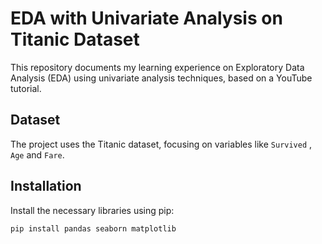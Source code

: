 # EDA with Univariate Analysis on Titanic Dataset

This repository documents my learning experience on Exploratory Data Analysis (EDA) using univariate analysis techniques, based on a YouTube tutorial.

## Dataset

The project uses the Titanic dataset, focusing on variables like `Survived` , `Age` and `Fare`.

## Installation

Install the necessary libraries using pip:

```bash
pip install pandas seaborn matplotlib
